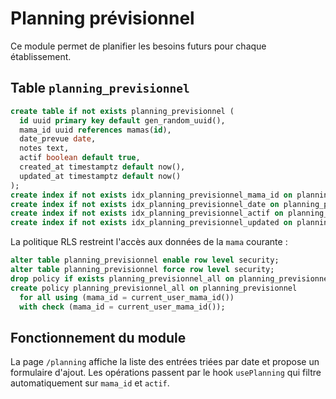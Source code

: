 # Planning prévisionnel

Ce module permet de planifier les besoins futurs pour chaque établissement.

## Table `planning_previsionnel`

```sql
create table if not exists planning_previsionnel (
  id uuid primary key default gen_random_uuid(),
  mama_id uuid references mamas(id),
  date_prevue date,
  notes text,
  actif boolean default true,
  created_at timestamptz default now(),
  updated_at timestamptz default now()
);
create index if not exists idx_planning_previsionnel_mama_id on planning_previsionnel(mama_id);
create index if not exists idx_planning_previsionnel_date on planning_previsionnel(date_prevue);
create index if not exists idx_planning_previsionnel_actif on planning_previsionnel(actif);
create index if not exists idx_planning_previsionnel_updated on planning_previsionnel(updated_at);
```

La politique RLS restreint l'accès aux données de la `mama` courante :

```sql
alter table planning_previsionnel enable row level security;
alter table planning_previsionnel force row level security;
drop policy if exists planning_previsionnel_all on planning_previsionnel;
create policy planning_previsionnel_all on planning_previsionnel
  for all using (mama_id = current_user_mama_id())
  with check (mama_id = current_user_mama_id());
```

## Fonctionnement du module

La page `/planning` affiche la liste des entrées triées par date et propose un formulaire d'ajout.
Les opérations passent par le hook `usePlanning` qui filtre automatiquement sur `mama_id` et `actif`.
